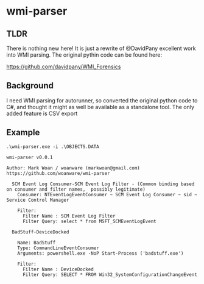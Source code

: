 # wmi-parser

## TLDR

There is nothing new here! It is just a rewrite of @DavidPany excellent work into WMI parsing. The original pythin code can be found here:

https://github.com/davidpany/WMI_Forensics

## Background

I need WMI parsing for autorunner, so converted the original python code to C#, and thought it might as well be available as a standalone tool. The only added feature is CSV export

## Example
```
.\wmi-parser.exe -i .\OBJECTS.DATA

wmi-parser v0.0.1

Author: Mark Woan / woanware (markwoan@gmail.com)
https://github.com/woanware/wmi-parser

  SCM Event Log Consumer-SCM Event Log Filter - (Common binding based on consumer and filter names,  possibly legitimate)
    Consumer: NTEventLogEventConsumer ~ SCM Event Log Consumer ~ sid ~ Service Control Manager

    Filter:
      Filter Name : SCM Event Log Filter
      Filter Query: select * from MSFT_SCMEventLogEvent

  BadStuff-DeviceDocked

    Name: BadStuff
    Type: CommandLineEventConsumer
    Arguments: powershell.exe -NoP Start-Process ('badstuff.exe')

    Filter:
      Filter Name : DeviceDocked
      Filter Query: SELECT * FROM Win32_SystemConfigurationChangeEvent 
```
